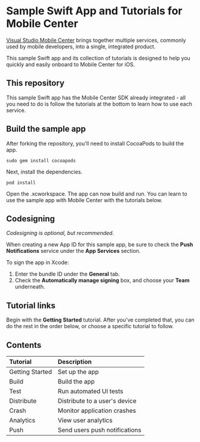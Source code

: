 # Sample Swift App and Tutorials for Mobile Center
[Visual Studio Mobile Center](https://www.visualstudio.com/vs/mobile-center) brings together multiple services, commonly used by mobile developers, into a single, integrated product.

This sample Swift app and its collection of tutorials is designed to help you quickly and easily onboard to Mobile Center for iOS.

## This repository
This sample Swift app has the Mobile Center SDK already integrated - all you need to do is follow the tutorials at the bottom to learn how to use each service.

## Build the sample app
After forking the repository, you'll need to install CocoaPods to build the app.
  ```shell
  sudo gem install cocoapods
  ```
Next, install the dependencies.
  ```shell
  pod install
  ```
Open the .xcworkspace. The app can now build and run. You can learn to use the sample app with Mobile Center with the tutorials below.

## Codesigning
_Codesigning is optional, but recommended._

When creating a new App ID for this sample app, be sure to check the **Push Notifications** service under the **App Services** section.

To sign the app in Xcode:
1. Enter the bundle ID under the **General** tab.
2. Check the **Automatically manage signing** box, and choose your **Team** underneath.

## Tutorial links
Begin with the **Getting Started** tutorial. After you've completed that, you can do the rest in the order below, or choose a specific tutorial to follow.

## Contents
| Tutorial | Description |
|:-|:-|
| Getting Started | Set up the app |
| Build | Build the app |
| Test | Run automated UI tests |
| Distribute| Distribute to a user's device |
| Crash | Monitor application crashes |
| Analytics | View user analytics |
| Push | Send users push notifications |
